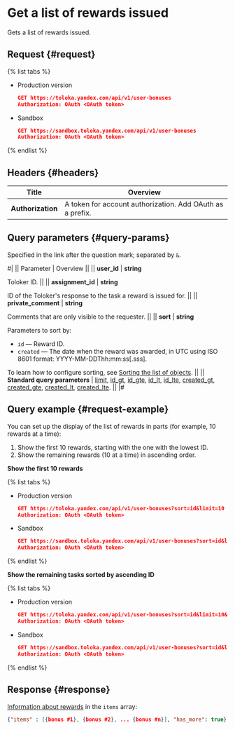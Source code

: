 # Get a list of rewards issued

Gets a list of rewards issued.

## Request {#request}

{% list tabs %}

- Production version

	```json
	GET https://toloka.yandex.com/api/v1/user-bonuses
	Authorization: OAuth <OAuth token>
	```

- Sandbox

	```json
	GET https://sandbox.toloka.yandex.com/api/v1/user-bonuses
	Authorization: OAuth <OAuth token>
	```

{% endlist %}

## Headers {#headers}

Title | Overview
----- | ----- 
**Authorization** | A token for account authorization. Add OAuth as a prefix.


## Query parameters {#query-params}

Specified in the link after the question mark; separated by `&`.

#|
|| Parameter | Overview ||
|| **user_id** | **string**

Toloker ID. ||
|| **assignment_id** | **string**

ID of the Toloker's response to the task a reward is issued for. ||
|| **private_comment** | **string**

Comments that are only visible to the requester. ||
|| **sort** | **string**

Parameters to sort by:

- `id` — Reward ID.
- `created` — The date when the reward was awarded, in UTC using ISO 8601 format: YYYY-MM-DDThh:mm:ss[.sss].

To learn how to configure sorting, see [Sorting the list of objects](sorting.md). ||
|| **Standard query parameters** | 
[limit](./standard-query-parameters.md#limit), [id_gt](./standard-query-parameters.md#id_gt), [id_gte](./standard-query-parameters.md#id_gte), [id_lt](./standard-query-parameters.md#id_lt), [id_lte](./standard-query-parameters.md#id_lte), [created_gt](./standard-query-parameters.md#created_gt), [created_gte](./standard-query-parameters.md#created_gte), [created_lt](./standard-query-parameters.md#created_lt), [created_lte](./standard-query-parameters.md#created_lte). ||
|#

## Query example {#request-example}

You can set up the display of the list of rewards in parts (for example, 10 rewards at a time):

1. Show the first 10 rewards, starting with the one with the lowest ID.
1. Show the remaining rewards (10 at a time) in ascending order.


**Show the first 10 rewards**

{% list tabs %}

- Production version

	```json
	GET https://toloka.yandex.com/api/v1/user-bonuses?sort=id&limit=10
	Authorization: OAuth <OAuth token>
	```

- Sandbox

	```json
	GET https://sandbox.toloka.yandex.com/api/v1/user-bonuses?sort=id&limit=10
	Authorization: OAuth <OAuth token>
	```

{% endlist %}


**Show the remaining tasks sorted by ascending ID**

{% list tabs %}

- Production version

	```json
	GET https://toloka.yandex.com/api/v1/user-bonuses?sort=id&limit=10&id_gt=<ID of the last bonus from the previous response>
	Authorization: OAuth <OAuth token>
	```


- Sandbox

	```json
	GET https://sandbox.toloka.yandex.com/api/v1/user-bonuses?sort=id&limit=10&id_gt=<ID of the last bonus from the previous response>
	Authorization: OAuth <OAuth token>
	```

{% endlist %}

## Response {#response}

[Information about rewards](get-one-bonus.md) in the `items` array:

```json
{"items" : [{bonus #1}, {bonus #2}, ... {bonus #n}], "has_more": true}
```

